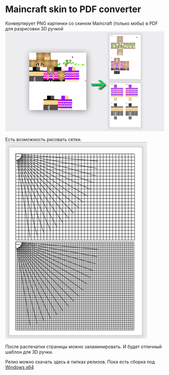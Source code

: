 # Maincraft skin to PDF converter
Конвертирует PNG картинки со скином Maincraft (только мобы) в PDF для разрисовки 3D ручкой \
![image](./images/png2pdf.png)


Есть возможность рисовать сетки. \
![image](./images/grids.png)

После распечатки страницы можно заламинировать. И будет отличный шаблон для 3D ручки. 

Релиз можно скачать здесь в папках релизов.
Пока есть сборка под [Windows x64](/vhangout/mainskin/releases/download/latest/mcs2pdf.zip) 